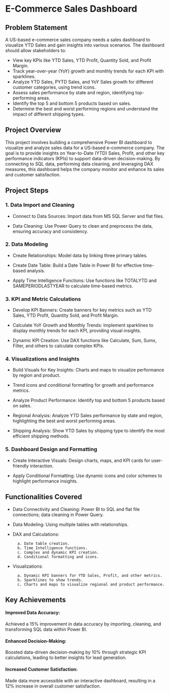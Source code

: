 
# E-Commerce Sales Dashboard

## Problem Statement

A US-based e-commerce sales company needs a sales dashboard to visualize YTD Sales and gain insights into various scenarios. The dashboard should allow stakeholders to:

- View key KPIs like YTD Sales, YTD Profit, Quantity Sold, and Profit Margin.
- Track year-over-year (YoY) growth and monthly trends for each KPI with sparklines.
- Analyze YTD Sales, PYTD Sales, and YoY Sales growth for different customer categories, using trend icons.
- Assess sales performance by state and region, identifying top-performing areas.
- Identify the top 5 and bottom 5 products based on sales.
- Determine the best and worst performing regions and understand the impact of different shipping types.


## Project Overview 

This project involves building a comprehensive Power BI dashboard to visualize and analyze sales data for a US-based e-commerce company. The goal is to provide insights on Year-to-Date (YTD) Sales, Profit, and other key performance indicators (KPIs) to support data-driven decision-making. By connecting to SQL data, performing data cleaning, and leveraging DAX measures, this dashboard helps the company monitor and enhance its sales and customer satisfaction.

## Project Steps

### 1. Data Import and Cleaning
- Connect to Data Sources: Import data from MS SQL Server and flat files.

- Data Cleaning: Use Power Query to clean and preprocess the data, ensuring accuracy and consistency.

### 2. Data Modeling
- Create Relationships: Model data by linking three primary tables.

- Create Date Table: Build a Date Table in Power BI for effective time-based analysis.

- Apply Time Intelligence Functions: Use functions like TOTALYTD and SAMEPERIODLASTYEAR to calculate time-based metrics.

### 3. KPI and Metric Calculations

- Develop KPI Banners: Create banners for key metrics such as YTD Sales, YTD Profit, Quantity Sold, and Profit Margin.

- Calculate YoY Growth and Monthly Trends: Implement sparklines to display monthly trends for each KPI, providing visual insights.

- Dynamic KPI Creation: Use DAX functions like Calculate, Sum, Sumx, Filter, and others to calculate complex KPIs.

### 4. Visualizations and Insights

- Build Visuals for Key Insights: Charts and maps to visualize performance by region and product.

- Trend icons and conditional formatting for growth and performance metrics.

- Analyze Product Performance: Identify top and bottom 5 products based on sales.

- Regional Analysis: Analyze YTD Sales performance by state and region, highlighting the best and worst performing areas.

- Shipping Analysis: Show YTD Sales by shipping type to identify the most efficient shipping methods.
### 5. Dashboard Design and Formatting

- Create Interactive Visuals: Design charts, maps, and KPI cards for user-friendly interaction.

- Apply Conditional Formatting: Use dynamic icons and color schemes to highlight performance insights.

## Functionalities Covered

- Data Connectivity and Cleaning: Power BI to SQL and flat file connections; data cleaning in Power Query.

- Data Modeling: Using multiple tables with relationships.

- DAX and Calculations:

        a. Date table creation.
        b. Time Intelligence functions.
        c. Complex and dynamic KPI creation.
        d. Conditional formatting and icons.

- Visualizations:

        a. Dynamic KPI banners for YTD Sales, Profit, and other metrics.
        b. Sparklines to show trends.
        c. Charts and maps to visualize regional and product performance.

## Key Achievements
#### Improved Data Accuracy:
Achieved a 15% improvement in data accuracy by importing, cleaning, and transforming SQL data within Power BI.

#### Enhanced Decision-Making:
Boosted data-driven decision-making by 10% through strategic KPI calculations, leading to better insights for lead generation.

#### Increased Customer Satisfaction:
Made data more accessible with an interactive dashboard, resulting in a 12% increase in overall customer satisfaction.

